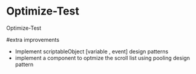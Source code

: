 # Optimize-Test
Optimize-Test

#extra improvements
- Implement scriptableObject [variable , event] design patterns  
- implement a component to optmize the scroll list using pooling design pattern 
